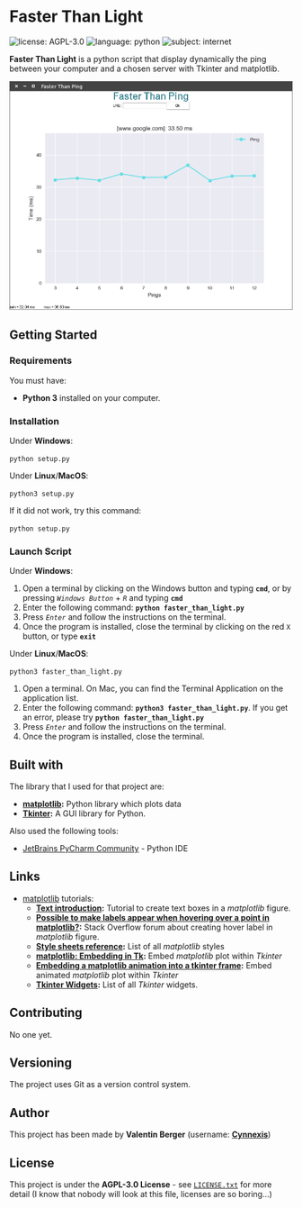 # Faster Than Light #

![license: AGPL-3.0][badge-license] ![language: python][badge-language] ![subject: internet][badge-topic]

**Faster Than Light** is a python script that display dynamically the ping between your computer and a chosen server with Tkinter and matplotlib.

![Screenshot of Faster Than Ping on Ubuntu](https://github.com/Cynnexis/FasterThanPing/blob/master/screenshot.png)

## Getting Started ##

### Requirements ###

You must have:
* **Python 3** installed on your computer.

### Installation ###

Under **Windows**:

```python setup.py```


Under **Linux**/**MacOS**:

```python3 setup.py```

If it did not work, try this command:

```python setup.py```

### Launch Script ###

Under **Windows**:
1. Open a terminal by clicking on the Windows button and typing **`cmd`**, or by pressing *`Windows Button`* + *`R`* and typing **`cmd`**
2. Enter the following command: **```python faster_than_light.py```**
3. Press *`Enter`* and follow the instructions on the terminal.
4. Once the program is installed, close the terminal by clicking on the red `X` button, or type **`exit`**


Under **Linux**/**MacOS**:

```python3 faster_than_light.py```
1. Open a terminal. On Mac, you can find the Terminal Application on the application list.
2. Enter the following command: **```python3 faster_than_light.py```**. If you get an error, please try **```python faster_than_light.py```**
3. Press *`Enter`* and follow the instructions on the terminal.
4. Once the program is installed, close the terminal.

## Built with ##
The library that I used for that project are:
* **[matplotlib](https://matplotlib.org/):** Python library which plots data
* **[Tkinter](https://tkdocs.com/):** A GUI library for Python.

Also used the following tools:
* [JetBrains PyCharm Community](https://www.jetbrains.com/pycharm/) - Python IDE

## Links ##
* [matplotlib](https://matplotlib.org/) tutorials:
    * **[Text introduction](https://matplotlib.org/users/text_intro.html):** Tutorial to create text boxes in a *matplotlib* figure.
    * **[Possible to make labels appear when hovering over a point in matplotlib?](https://stackoverflow.com/questions/7908636/possible-to-make-labels-appear-when-hovering-over-a-point-in-matplotlib):** Stack Overflow forum about creating hover label in *matplotlib* figure.
    * **[Style sheets reference](https://matplotlib.org/gallery/style_sheets/style_sheets_reference.html):** List of all *matplotlib* styles
    * **[matplotlib: Embedding in Tk](https://matplotlib.org/examples/user_interfaces/embedding_in_tk.html):** Embed *matplotlib* plot within *Tkinter*
    * **[Embedding a matplotlib animation into a tkinter frame](https://stackoverflow.com/questions/21197728/embedding-a-matplotlib-animation-into-a-tkinter-frame):** Embed animated *matplotlib* plot within *Tkinter*
    * **[Tkinter Widgets](https://www.tutorialspoint.com/python/tk_entry.htm):** List of all *Tkinter* widgets.

## Contributing ##
No one yet.

## Versioning ##
The project uses Git as a version control system.

## Author ##
This project has been made by **Valentin Berger** (username: **[Cynnexis](https://github.com/Cynnexis)**)

## License ##
This project is under the **AGPL-3.0 License** - see [`LICENSE.txt`](https://github.com/Cynnexis/FasterThanPing/blob/master/LICENSE.txt) for more detail (I know that nobody will look at this file, licenses are so boring...)

[badge-license]: https://img.shields.io/badge/license-AGPL--3.0-green.svg?longCache=true&style=flat
[badge-language]: https://img.shields.io/badge/language-python-yellow.svg?longCache=true&style=flat
[badge-topic]: https://img.shields.io/badge/topic-internet-orange.svg?longCache=true&style=flat